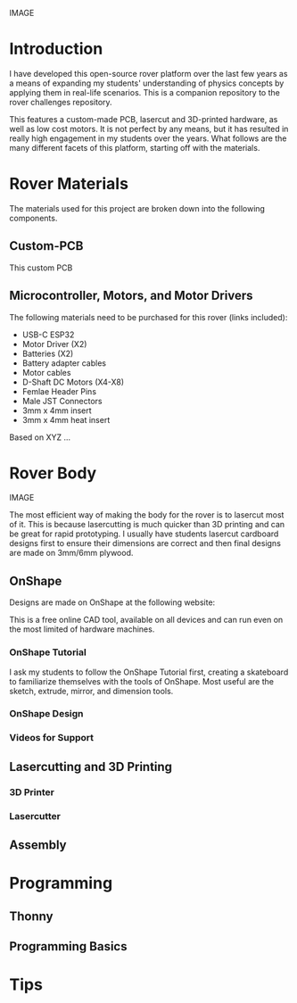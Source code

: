 IMAGE

# Introduction
I have developed this open-source rover platform over the last few years as a means of expanding my students' understanding of physics concepts by applying them in real-life scenarios. This is a companion repository to the rover challenges repository.

This features a custom-made PCB, lasercut and 3D-printed hardware, as well as low cost motors. It is not perfect by any means, but it has resulted in really high engagement in my students over the years. What follows are the many different facets of this platform, starting off with the materials.

# Rover Materials
The materials used for this project are broken down into the following components.

## Custom-PCB
This custom PCB 
## Microcontroller, Motors, and Motor Drivers
The following materials need to be purchased for this rover (links included):

* USB-C ESP32
* Motor Driver (X2)
* Batteries (X2)
* Battery adapter cables
* Motor cables
* D-Shaft DC Motors (X4-X8)
* Femlae Header Pins
* Male JST Connectors
* 3mm x 4mm insert
* 3mm x 4mm heat insert

Based on XYZ ...

# Rover Body

IMAGE

The most efficient way of making the body for the rover is to lasercut most of it. This is because lasercutting is much quicker than 3D printing and can be great for rapid prototyping. I usually have students lasercut cardboard designs first to ensure their dimensions are correct and then final designs are made on 3mm/6mm plywood.

## OnShape

Designs are made on OnShape at the following website:

This is a free online CAD tool, available on all devices and can run even on the most limited of hardware machines.

### OnShape Tutorial

I ask my students to follow the OnShape Tutorial first, creating a skateboard to familiarize themselves with the tools of OnShape. Most useful are the sketch, extrude, mirror, and dimension tools.

### OnShape Design

### Videos for Support

## Lasercutting and 3D Printing

### 3D Printer

### Lasercutter

## Assembly

# Programming

## Thonny

## Programming Basics

# Tips
